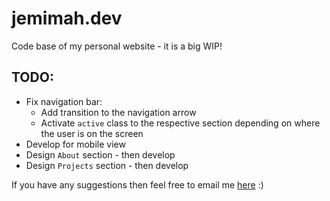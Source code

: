 # jemimah.dev

Code base of my personal website - it is a big WIP!

## TODO:

- Fix navigation bar:
    - Add transition to the navigation arrow
    - Activate `active` class to the respective section depending on where the user is on the screen
- Develop for mobile view
- Design `About` section - then develop
- Design `Projects` section - then develop

If you have any suggestions then feel free to email me [here](mailto:martinezjemimah@gmail.com) :)
